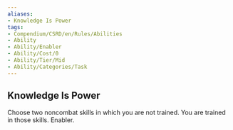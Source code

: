 ```yaml
---
aliases:
- Knowledge Is Power
tags:
- Compendium/CSRD/en/Rules/Abilities
- Ability
- Ability/Enabler
- Ability/Cost/0
- Ability/Tier/Mid
- Ability/Categories/Task
---
```


  
## Knowledge Is Power  
Choose two noncombat skills in which you are not trained. You are trained in those skills. Enabler.